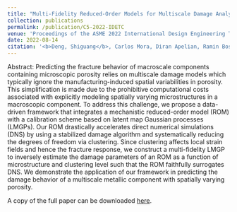 ```yaml
---
title: "Multi-Fidelity Reduced-Order Models for Multiscale Damage Analyses With Automatic Calibration"
collection: publications
permalink: /publication/C5-2022-IDETC
venue: 'Proceedings of the ASME 2022 International Design Engineering Technical Conferences and Computers and Information in Engineering Conference IDETC-CIE2022'
date: 2022-08-14
citation: '<b>Deng, Shiguang</b>, Carlos Mora, Diran Apelian, Ramin Bostanabad. "Multi-Fidelity Reduced-Order Models for Multiscale Damage Analyses With Automatic Calibration." <i>Proceedings of the ASME 2022 International Design Engineering Technical Conferences and Computers and Information in Engineering Conference IDETC-CIE2022</i> August 14-17, 2022, St. Louis, Missouri.' 
---
```

Abstract: Predicting the fracture behavior of macroscale components
containing microscopic porosity relies on multiscale damage
models which typically ignore the manufacturing-induced
spatial variabilities in porosity. This simplification is made due
to the prohibitive computational costs associated with explicitly
modeling spatially varying microstructures in a macroscopic
component. To address this challenge, we propose a data-driven
framework that integrates a mechanistic reduced-order model
(ROM) with a calibration scheme based on latent map Gaussian
processes (LMGPs). Our ROM drastically accelerates direct
numerical simulations (DNS) by using a stabilized damage
algorithm and systematically reducing the degrees of freedom
via clustering. Since clustering affects local strain fields and
hence the fracture response, we construct a multi-fidelity LMGP
to inversely estimate the damage parameters of an ROM as a
function of microstructure and clustering level such that the
ROM faithfully surrogates DNS. We demonstrate the application
of our framework in predicting the damage behavior of a
multiscale metallic component with spatially varying porosity.

A copy of the full paper can be downloaded [here](/files/C5-2022-IDETC.pdf).
